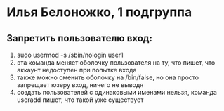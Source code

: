 # Илья Белоножко, 1 подгруппа  
## Запретить пользователю вход:  
1. sudo usermod -s /sbin/nologin user1  
2. эта команда меняет оболочку пользователя на ту, что пишет, что аккаунт недоступен при попытке входа  
3. также можно сменить оболочку на /bin/false, но она просто запрещает юзеру вход, ничего не выводя
4. создать пользователей с одинаковыми именами нельзя, команда useradd пишет, что такой уже существует

